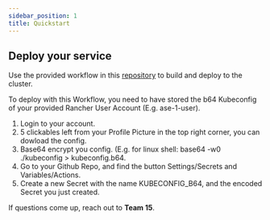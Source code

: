 ```yaml
---
sidebar_position: 1
title: Quickstart
---
```


## Deploy your service

Use the provided workflow in this [repository](https://github.com/Agile-Software-Engineering-25/deploy-to-k8s) to build and deploy to the cluster.

To deploy with this Workflow, you need to have stored the b64 Kubeconfig of your provided Rancher User Account (E.g. ase-1-user).
1. Login to your account.
2. 5 clickables left from your Profile Picture in the top right corner, you can dowload the config.
3. Base64 encrypt you config. (E.g. for linux shell: base64 -w0 ./kubeconfig > kubeconfig.b64.
4. Go to your Github Repo, and find the button Settings/Secrets and Variables/Actions.
5. Create a new Secret with the name KUBECONFIG_B64, and the encoded Secret you just created.

If questions come up, reach out to **Team 15**.
